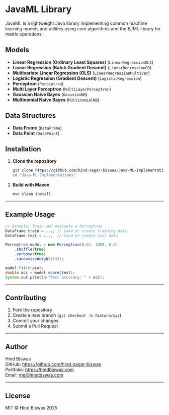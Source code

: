 # JavaML Library

JavaML is a lightweight Java library implementing common machine learning models and utilities using core algorithms and the EJML library for matrix operations.

## Models

* **Linear Regression (Ordinary Least Squares)** (`LinearRegressionOLS`)
* **Linear Regression (Batch Gradient Descent)** (`LinearRegressionGD`)
* **Multivariate Linear Regression (OLS)** (`LinearRegressionMultiVar`)
* **Logistic Regression (Gradient Descent)** (`LogisticRegression`)
* **Perceptron** (`Perceptron`)
* **Multi Layer Perceptron** (`MultiLayerPerceptron`)
* **Gaussian Naive Bayes** (`GaussianNB`)
* **Multinomial Naive Bayes** (`MultinomialNB`)

## Data Structures

* **Data Frame** (`DataFrame`)
* **Data Point** (`DataPoint`)

## Installation

1. **Clone the repository**

   ```bash
   git clone https://github.com/hind-sagar-biswas/Java-ML-Implementations
   cd "Java-ML-Implementations"
   ```

2. **Build with Maven**

   ```bash
   mvn clean install
   ```

---

## Example Usage

```java
// Example: Train and evaluate a Perceptron
DataFrame train = ...; // Load or create training data
DataFrame test = ...;  // Load or create test data

Perceptron model = new Perceptron(0.01, 1000, 0.0)
    .shuffle(true)
    .verbose(true)
    .randomizeWeights(42);

model.fit(train);
double acc = model.score(test);
System.out.println("Test accuracy: " + acc);
```

---

## Contributing

1. Fork the repository
2. Create a new branch (`git checkout -b feature/xyz`)
3. Commit your changes
4. Submit a Pull Request

---

## Author

Hind Biswas  
GitHub: https://github.com/hind-sagar-biswas  
Portfolio: https://hindbiswas.com  
Email: me@hindbiswas.com

---

## License

MIT © Hind Biswas 2025

